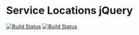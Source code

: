 # Service Locations jQuery 
[![Build Status](https://travis-ci.org/lagrz/gmaps-locations-list.png)](https://travis-ci.org/lagrz/gmaps-locations-list)
[![Build Status](http://codeci.lagrz.com/lagrz/atmc_service_locations/badge)](http://codeci.lagrz.com/lagrz/atmc_service_locations/)